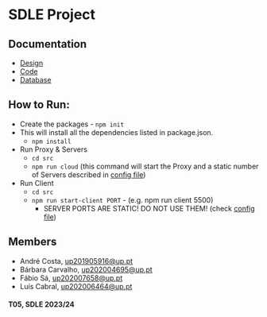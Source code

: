 # SDLE Project

## Documentation

- [Design](/docs/Report.md)
- [Code](/src/)
- [Database](./database/)

## How to Run:
- Create the packages - ``npm init``
- This will install all the dependencies listed in package.json.
    - ``npm install``
- Run Proxy & Servers
    - ``cd src``
    - ``npm run cloud`` (this command will start the Proxy and a static number of Servers described in [config file](./src/config.json))
- Run Client
    - ``cd src``
    - ``npm run start-client PORT`` - (e.g. npm run client 5500)
        - SERVER PORTS ARE STATIC! DO NOT USE THEM! (check [config file](./src/config.json))

## Members

- André Costa, up201905916@up.pt
- Bárbara Carvalho, up202004695@up.pt
- Fábio Sá, up202007658@up.pt
- Luís Cabral, up202006464@up.pt

#### T05, SDLE 2023/24